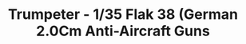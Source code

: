 ---
layout: product
title: "Trumpeter - 1/35 Flak 38 (German 2.0Cm Anti-Aircraft Guns"
price: "2400" 
desc: "N/A"
img_path: "/assets/img/TRU02309.jpg"
brand: "N/A"
available: false
special_offer: false
new: false
soon: false
cat: "010000"
subcat: "013400"
subsubcat: "0N/A"
sifra: "TRU02309"
popular: false
---